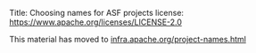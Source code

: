 Title: Choosing names for ASF projects
license: https://www.apache.org/licenses/LICENSE-2.0

<script type="text/javascript">
let old_url = new RegExp('https?://[^/]+/dev/'); // https://apache.org/dev/foo.html etc
let new_url = 'https://infra.apache.org/';
location.href = location.href.replace(old_url, new_url);
</script>

This material has moved to [infra.apache.org/project-names.html][1]


  [1]: https://infra.apache.org/project-names.html

